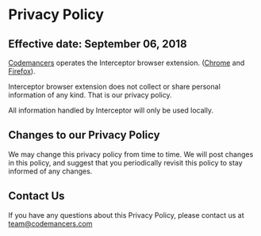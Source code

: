 # Privacy Policy

## Effective date: September 06, 2018

[Codemancers](https://codemancers.com) operates the Interceptor browser extension. ([Chrome](https://chrome.google.com/webstore/detail/interceptor/enenfaicdcfgcnjmiigcjbmlbaoapnen) and [Firefox](https://addons.mozilla.org/en-US/firefox/addon/xhr-interceptor/)).

Interceptor browser extension does not collect or share personal information of any kind. That is our privacy policy.

All information handled by Interceptor will only be used locally.

## Changes to our Privacy Policy

We may change this privacy policy from time to time. We will post changes in this policy, and suggest that you periodically revisit this policy to stay informed of any changes.


## Contact Us
If you have any questions about this Privacy Policy, please contact us at [team@codemancers.com](mailto:team@codemancers.com)
